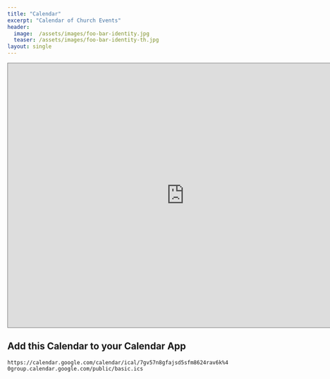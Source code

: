 ```yaml
---
title: "Calendar"
excerpt: "Calendar of Church Events"
header:
  image:  /assets/images/foo-bar-identity.jpg
  teaser: /assets/images/foo-bar-identity-th.jpg
layout: single
---
```


<div class="responsive-video-container">
<iframe src="https://calendar.google.com/calendar/embed?height=600&wkst=1&bgcolor=%23ffffff&ctz=America%2FChicago&showTitle=1&title=TMPAnnunciation%20of%20The%20Lord&src=N2d2NTduOGdmYWpzZDVzZm04NjI0cmF2NmtAZ3JvdXAuY2FsZW5kYXIuZ29vZ2xlLmNvbQ&color=%239E69AF" style="border:solid 1px #777" width="800" height="600" frameborder="0" scrolling="no"></iframe>
</div>

## Add this Calendar to your Calendar App

`https://calendar.google.com/calendar/ical/7gv57n8gfajsd5sfm8624rav6k%40group.calendar.google.com/public/basic.ics`
